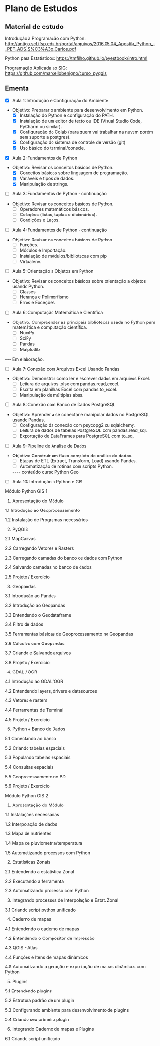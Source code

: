 # Plano de Estudos

## Material de estudo

Introdução à Programação com Python: http://antigo.scl.ifsp.edu.br/portal/arquivos/2016.05.04_Apostila_Python_-_PET_ADS_S%C3%A3o_Carlos.pdf

Python para Estatísticos: https://tmfilho.github.io/pyestbook/intro.html

Programação Aplicada ao SIG: https://github.com/marcellobenigno/curso_pyqgis

## Ementa

- [x] Aula 1: Introdução e Configuração do Ambiente
* Objetivo: Preparar o ambiente para desenvolvimento em Python.
  - [x] Instalação do Python e configuração do PATH.
  - [x] Instalação de um editor de texto ou IDE (Visual Studio Code, PyCharm ou similar).
  - [x] Configuração do Colab (para quem vai trabalhar na nuvem porém sem suporte a postgres).
  - [x] Configuração do sistema de controle de versão (git)
  - [x] Uso básico do terminal/console.

- [x] Aula 2: Fundamentos de Python
* Objetivo: Revisar os conceitos básicos de Python.
  - [x] Conceitos básicos sobre linguagem de programação.
  - [x] Variáveis e tipos de dados.
  - [x] Manipulação de strings.

- [ ] Aula 3: Fundamentos de Python - continuação
* Objetivo: Revisar os conceitos básicos de Python.
  - [ ] Operadores matemáticos básicos.
  - [ ] Coleções (listas, tuplas e dicionários).
  - [ ] Condições e Laços.

- [ ] Aula 4: Fundamentos de Python - continuação
* Objetivo: Revisar os conceitos básicos de Python.
  - [ ] Funções.
  - [ ] Módulos e Importação.
  - [ ] Instalação de módulos/bibliotecas com pip.
  - [ ] Virtualenv.

- [ ] Aula 5: Orientação a Objetos em Python
* Objetivo: Revisar os conceitos básicos sobre orientação a objetos usando Python.
  - [ ] Classes
  - [ ] Herança e Polimorfismo
  - [ ] Erros e Exceções

- [ ] Aula 6: Computação Matemática e Científica
* Objetivo: Compreender as principais bibliotecas usada no Python para matemática e computação científica.
  - [ ] NumPy
  - [ ] SciPy
  - [ ] Pandas
  - [ ] Matplotlib

--- Em elaboração.

- [ ] Aula 7: Conexão com Arquivos Excel Usando Pandas
* Objetivo: Demonstrar como ler e escrever dados em arquivos Excel.
  - [ ] Leitura de arquivos .xlsx com pandas.read_excel.
  - [ ] Escrita em planilhas Excel com pandas.to_excel.
  - [ ] Manipulação de múltiplas abas.

- [ ] Aula 8: Conexão com Banco de Dados PostgreSQL
* Objetivo: Aprender a se conectar e manipular dados no PostgreSQL usando Pandas.
  - [ ] Configuração da conexão com psycopg2 ou sqlalchemy.
  - [ ] Leitura de dados de tabelas PostgreSQL com pandas.read_sql.
  - [ ] Exportação de DataFrames para PostgreSQL com to_sql.
  
- [ ] Aula 9: Pipeline de Análise de Dados
* Objetivo: Construir um fluxo completo de análise de dados.
  - [ ] Etapas de ETL (Extract, Transform, Load) usando Pandas.
  - [ ] Automatização de rotinas com scripts Python.
  
  ---- conteúdo curso Python Geo

- [ ] Aula 10: Introdução a Python e GIS

Módulo Python GIS 1

1. Apresentação do Módulo

1.1 Introdução ao Geoprocessamento

1.2 Instalação de Programas necessários

2. PyQGIS

2.1 MapCanvas

2.2 Carregando Vetores e Rasters

2.3 Carregando camadas do banco de dados com Python

2.4 Salvando camadas no banco de dados

2.5 Projeto / Exercício

3. Geopandas

3.1 Introdução ao Pandas

3.2 Introdução ao Geopandas

3.3 Entendendo o Geodataframe

3.4 Filtro de dados

3.5 Ferramentas básicas de Geoprocessamento no Geopandas

3.6 Cálculos com Geopandas

3.7 Criando e Salvando arquivos

3.8 Projeto / Exercício

4. GDAL / OGR

4.1 Introdução ao GDAL/OGR

4.2 Entendendo layers, drivers e datasources

4.3 Vetores e rasters

4.4 Ferramentas de Terminal

4.5 Projeto / Exercício

5. Python + Banco de Dados

5.1 Conectando ao banco

5.2 Criando tabelas espaciais

5.3 Populando tabelas espaciais

5.4 Consultas espaciais

5.5 Geoprocessamento no BD

5.6 Projeto / Exercício

Módulo Python GIS 2

1. Apresentação do Módulo

1.1 Instalações necessárias

1.2 Interpolação de dados

1.3 Mapa de nutrientes

1.4 Mapa de pluviometria/temperatura

1.5 Automatizando processos com Python

2. Estatísticas Zonais

2.1 Entendendo a estatística Zonal

2.2 Executando a ferramenta

2.3 Automatizando processo com Python

3. Integrando processos de Interpolação e Estat. Zonal

3.1 Criando script python unificado

4. Caderno de mapas

4.1 Entendendo o caderno de mapas

4.2 Entendendo o Compositor de Impressão

4.3 QGIS - Atlas

4.4 Funções e Itens de mapas dinâmicos

4.5 Automatizando a geração e exportação de mapas dinâmicos com Python

5. Plugins

5.1 Entendendo plugins

5.2 Estrutura padrão de um plugin

5.3 Configurando ambiente para desenvolvimento de plugins

5.4 Criando seu primeiro plugin

6. Integrando Caderno de mapas e Plugins

6.1 Criando script unificado